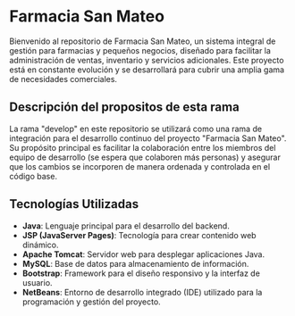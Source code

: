 # Farmacia San Mateo
Bienvenido al repositorio de Farmacia San Mateo, un sistema integral de gestión para farmacias y pequeños negocios, diseñado para facilitar la administración de ventas, inventario y servicios adicionales. Este proyecto está en constante evolución y se desarrollará para cubrir una amplia gama de necesidades comerciales.

## Descripción del propositos de esta rama
La rama "develop" en este repositorio se utilizará como una rama de integración para el desarrollo continuo del proyecto "Farmacia San Mateo". Su propósito principal es facilitar la colaboración entre los miembros del equipo de desarrollo (se espera que colaboren más personas) y asegurar que los cambios se incorporen de manera ordenada y controlada en el código base.

## Tecnologías Utilizadas
* __Java__: Lenguaje principal para el desarrollo del backend.
* __JSP (JavaServer Pages)__: Tecnología para crear contenido web dinámico.
* __Apache Tomcat__: Servidor web para desplegar aplicaciones Java.
* __MySQL__: Base de datos para almacenamiento de información.
* __Bootstrap__: Framework para el diseño responsivo y la interfaz de usuario.
* __NetBeans__: Entorno de desarrollo integrado (IDE) utilizado para la programación y gestión del proyecto.